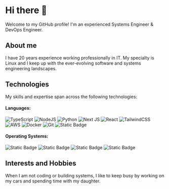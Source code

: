 # Hi there 👋

Welcome to my GitHub profile!  I'm an experienced Systems Engineer & DevOps Engineer.

## About me

I have 20 years experience working professionally in IT. My specialty is Linux and I keep up with the ever-evolving software and systems engineering landscapes. 

## Technologies

My skills and expertise span across the following technologies:

#### Languages:

![TypeScript](https://img.shields.io/badge/typescript-%23007ACC.svg?style=for-the-badge&logo=typescript&logoColor=white) ![NodeJS](https://img.shields.io/badge/node.js-6DA55F?style=for-the-badge&logo=node.js&logoColor=white) ![Python](https://img.shields.io/badge/python-3670A0?style=for-the-badge&logo=python&logoColor=ffdd54) ![Next JS](https://img.shields.io/badge/Next-black?style=for-the-badge&logo=next.js&logoColor=white) ![React](https://img.shields.io/badge/react-%2320232a.svg?style=for-the-badge&logo=react&logoColor=%2361DAFB) ![TailwindCSS](https://img.shields.io/badge/tailwindcss-%2338B2AC.svg?style=for-the-badge&logo=tailwind-css&logoColor=white) ![AWS](https://img.shields.io/badge/AWS-%23FF9900.svg?style=for-the-badge&logo=amazon-aws&logoColor=white) ![Docker](https://img.shields.io/badge/docker-%230db7ed.svg?style=for-the-badge&logo=docker&logoColor=white) ![Git](https://img.shields.io/badge/git-%23F05033.svg?style=for-the-badge&logo=git&logoColor=white) ![Static Badge](https://img.shields.io/badge/Go-blue?style=for-the-badge&logo=Go&logoColor=white)


#### Operating Systems:

![Static Badge](https://img.shields.io/badge/Red_Hat_Enterprise_Linux-red?style=for-the-badge&logo=redhat) ![Static Badge](https://img.shields.io/badge/Rocky_Linux-red?style=for-the-badge&logo=rockylinux) ![Static Badge](https://img.shields.io/badge/Ubuntu-red?style=for-the-badge&logo=ubuntu) ![Static Badge](https://img.shields.io/badge/FreeBSD-red?style=for-the-badge&logo=freebsd) 

## Interests and Hobbies

When I am not coding or building systems, I like to keep busy by working on my cars and spending time with my daughter.
